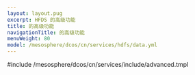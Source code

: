 ```yaml
---
layout: layout.pug
excerpt: HFDS 的高级功能
title: 的高级功能
navigationTitle: 的高级功能
menuWeight: 80
model: /mesosphere/dcos/cn/services/hdfs/data.yml
---
```


#include /mesosphere/dcos/cn/services/include/advanced.tmpl
